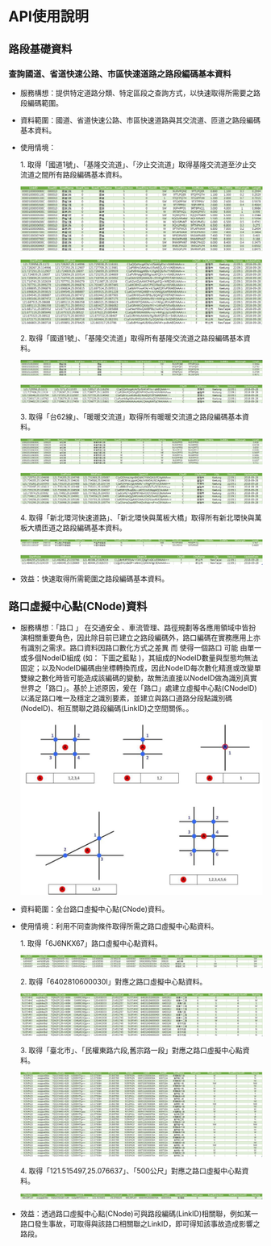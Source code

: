 # API使用說明
 
## 路段基礎資料

### 查詢國道、省道快速公路、市區快速道路之路段編碼基本資料

* 服務構想：提供特定道路分類、特定區段之查詢方式，以快速取得所需要之路段編碼範圍。

* 資料範圍：國道、省道快速公路、市區快速道路與其交流道、匝道之路段編碼基本資料。

* 使用情境：
 
  1\. 取得「國道1號」、「基隆交流道」、「汐止交流道」取得基隆交流道至汐止交流道之間所有路段編碼基本資料。
  
  ![](007.jpg)
  
  ![](008.jpg)
  
  2\. 取得「國道1號」、「基隆交流道」取得所有基隆交流道之路段編碼基本資料。
  
  ![](001.jpg)
  
  ![](002.jpg)
    
  3\. 取得「台62線」、「暖暖交流道」取得所有暖暖交流道之路段編碼基本資料。
  
  ![](003.jpg)
  
  ![](004.jpg)
  
  4\. 取得「新北環河快速道路」、「新北環快與萬板大橋」取得所有新北環快與萬板大橋匝道之路段編碼基本資料。

  ![](005.jpg)
  
  ![](006.jpg)

* 效益：快速取得所需範圍之路段編碼基本資料。

## 路口虛擬中心點(CNode)資料

* 服務構想：「路口 」 在交通安全 、車流管理、路徑規劃等各應用領域中皆扮演相關重要角色，因此除目前已建立之路段編碼外，路口編碼在實務應用上亦有識別之需求。路口資料因路口數化方式之差異 而 使得一個路口 可能 由單一或多個NodeID組成 (如： 下圖之藍點 )，其組成的NodeID數量與型態均無法固定；以及NodeID編碼由坐標轉換而成，因此NodeID每次數化精進或改變單雙線之數化時皆可能造成該編碼的變動，故無法直接以NodeID做為識別真實世界之「路口」。基於上述原因，爰在「路口」處建立虛擬中心點(CNodeID)以滿足路口唯一及穩定之識別要素，並建立與路口道路分段點識別碼(NodeID)、相互關聯之路段編碼(LinkID)之空間關係。。

   ![](009.jpg)

* 資料範圍：全台路口虛擬中心點(CNode)資料。

* 使用情境：利用不同查詢條件取得所需之路口虛擬中心點資料。

  1\. 取得「6J6NKX67」路口虛擬中心點資料。
  
   ![](010.jpg)
  
  2\. 取得「6402810600030I」對應之路口虛擬中心點資料。
  
   ![](011.jpg)
  
  3\. 取得「臺北市」、「民權東路六段,舊宗路一段」對應之路口虛擬中心點資料。
  
   ![](012.jpg)
  
  4\. 取得「121.515497,25.076637」、「500公尺」對應之路口虛擬中心點資料。
  
   ![](013.jpg)

* 效益：透過路口虛擬中心點(CNode)可與路段編碼(LinkID)相關聯，例如某一路口發生事故，可取得與該路口相關聯之LinkID，即可得知該事故造成影響之路段。

